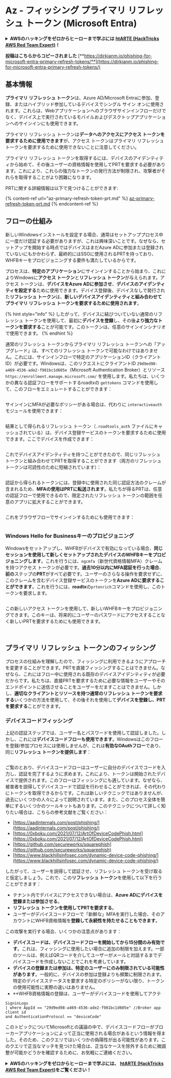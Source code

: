 # Az - フィッシング プライマリ リフレッシュ トークン (Microsoft Entra)

<details>

<summary><strong>AWSのハッキングをゼロからヒーローまで学ぶには</strong> <a href="https://training.hacktricks.xyz/courses/arte"><strong>htARTE (HackTricks AWS Red Team Expert)</strong></a><strong>！</strong></summary>

HackTricksをサポートする他の方法:

* **HackTricksにあなたの会社を広告したい**、または**HackTricksをPDFでダウンロードしたい**場合は、[**サブスクリプションプラン**](https://github.com/sponsors/carlospolop)をチェックしてください！
* [**公式PEASS & HackTricksグッズ**](https://peass.creator-spring.com)を入手する
* [**The PEASS Family**](https://opensea.io/collection/the-peass-family)を発見し、独占的な[**NFT**](https://opensea.io/collection/the-peass-family)のコレクションを見る
* 💬 [**Discordグループ**](https://discord.gg/hRep4RUj7f)に**参加する**か、[**テレグラムグループ**](https://t.me/peass)に参加するか、**Twitter** 🐦 [**@carlospolopm**](https://twitter.com/carlospolopm)を**フォロー**してください。
* [**HackTricks**](https://github.com/carlospolop/hacktricks)と[**HackTricks Cloud**](https://github.com/carlospolop/hacktricks-cloud)のgithubリポジトリにPRを提出して、あなたのハッキングのコツを共有してください。

</details>

**投稿はこちらからコピーされました** [**https://dirkjanm.io/phishing-for-microsoft-entra-primary-refresh-tokens/**](https://dirkjanm.io/phishing-for-microsoft-entra-primary-refresh-tokens/)

## 基本情報

**プライマリ リフレッシュ トークン**は、Azure AD/Microsoft Entraに参加、登録、またはハイブリッド参加しているデバイスでシングル サイン オンに使用されます。これらは、Webアプリケーションへのブラウザサインインフローだけでなく、デバイス上で実行されているモバイルおよびデスクトップアプリケーションへのサインインにも使用できます。

プライマリ リフレッシュ トークンは**データへのアクセスにアクセス トークンを要求するために使用できます**が、アクセス トークンはプライマリ リフレッシュ トークンを要求するために使用できないことに注意してください。

プライマリ リフレッシュ トークンを取得するには、デバイスのアイデンティティから始めて、その後ユーザーの資格情報を使用してPRTを要求する必要があります。これにより、これらの強力なトークンの発行方法が制限され、攻撃者がそれらを取得することがより困難になります。

PRTに関する詳細情報は以下で見つけることができます:

{% content-ref url="az-primary-refresh-token-prt.md" %}
[az-primary-refresh-token-prt.md](az-primary-refresh-token-prt.md)
{% endcontent-ref %}

## フローの仕組み

新しいWindowsインストールを設定する場合、通常はセットアッププロセス中に一度だけ認証する必要がありますが、これは興味深いことです。なぜなら、セットアップを開始する時点ではデバイスはまだAzure ADに参加または登録されていないにもかかわらず、最終的にはSSOに使用されるPRTを持っており、WHFBキーをプロビジョニングする要件も満たしているからです。

プロセスは、**特定のアプリケーション**にサインインすることから始まり、これによりWindowsに**アクセス トークン**と**リフレッシュ トークン**が与えられます。アクセス トークンは、**デバイスをAzure ADに参加させ**、**デバイスのアイデンティティを設定する**ために使用できます。デバイス登録後、デバイスなしで発行された**リフレッシュ トークン**は、**新しいデバイスアイデンティティと組み合わせてプライマリ リフレッシュ トークンを要求するために使用されます**。

{% hint style="info" %}
したがって、デバイスに結びついていない通常のリフレッシュ トークンを使用して、最初に**デバイスを登録**し、その後**より強力なトークンを要求する**ことが可能です。このトークンは、任意のサインインシナリオで使用できます。
{% endhint %}

通常のリフレッシュ トークンからプライマリ リフレッシュ トークンへの「アップグレード」は、すべてのリフレッシュ トークンで可能なわけではありません。これには、サインインフローで特定のアプリケーションID（クライアントID）が必要です。Windowsは、このリクエストにクライアントID `29d9ed98-a469-4536-ade2-f981bc1d605e`（Microsoft Authentication Broker）とリソース `https://enrollment.manage.microsoft.com/` を使用します。私たちは、いくつかの異なる認証フローをサポートするroadtxの `gettokens` コマンドを使用して、このフローをエミュレートすることができます：

<figure><img src="../../../.gitbook/assets/image (5) (1).png" alt=""><figcaption></figcaption></figure>

サインインにMFAが必要なポリシーがある場合は、代わりに `interactiveauth` モジュールを使用できます：

<figure><img src="../../../.gitbook/assets/image (1) (1) (1) (1).png" alt=""><figcaption></figcaption></figure>

結果として得られるリフレッシュ トークン（`.roadtools_auth` ファイルにキャッシュされている）は、デバイス登録サービスのトークンを要求するために使用できます。ここでデバイスを作成できます：

<figure><img src="../../../.gitbook/assets/image (2) (1) (1) (1).png" alt=""><figcaption></figcaption></figure>

これでデバイスアイデンティティを持つことができたので、同じリフレッシュ トークンと組み合わせてPRTを取得することができます（両方のリフレッシュ トークンは可読性のために短縮されています）：

<figure><img src="../../../.gitbook/assets/image (3) (1) (1) (1).png" alt=""><figcaption></figcaption></figure>

認証から得られるトークンには、登録中に使用された同じ認証方法のクレームが含まれるため、**MFAの使用はPRTに転送されます**。私たちが得るPRTは、任意の認証フローで使用できるので、限定されたリフレッシュ トークンの範囲を任意のアプリに拡大することができます。

<figure><img src="../../../.gitbook/assets/image (4) (1) (1) (1).png" alt=""><figcaption></figcaption></figure>

これをブラウザフローでサインインするためにも使用できます：

<figure><img src="../../../.gitbook/assets/image (5) (1) (1).png" alt=""><figcaption></figcaption></figure>

### Windows Hello for Businessキーのプロビジョニング <a href="#provisioning-windows-hello-for-business-keys" id="provisioning-windows-hello-for-business-keys"></a>

Windowsをセットアップし、WHFBがデバイスで有効になっている場合、**同じセッションを使用して新しくセットアップされたデバイスのWHFBキーをプロビジョニングします**。これを行うには、`ngcmfa`（新世代資格情報MFA）クレームを持つアクセス トークンが必要です。**過去10分以内にMFA認証を行った場合**、**前の**ステップの**PRT**がすべて必要です。ユーザーのさらなる操作を要求せずに、このクレームを含むデバイス登録サービスのトークンを**Azure ADに要求することができます**。これを行うには、**roadtx**の`prtenrich`コマンドを使用し、このトークンを要求します。

<figure><img src="../../../.gitbook/assets/image (6) (1).png" alt=""><figcaption></figcaption></figure>

この新しいアクセス トークンを使用して、新しいWHFBキーをプロビジョニングできます。このキーは、将来的にユーザーのパスワードにアクセスすることなく新しいPRTを要求するためにも使用できます。

<figure><img src="../../../.gitbook/assets/image (7) (1).png" alt=""><figcaption></figcaption></figure>

<figure><img src="../../../.gitbook/assets/image (8) (1).png" alt=""><figcaption></figcaption></figure>

## プライマリ リフレッシュ トークンのフィッシング <a href="#phishing-for-primary-refresh-tokens" id="phishing-for-primary-refresh-tokens"></a>

プロセスの仕組みを理解したので、フィッシングに利用できるようにアプローチを変更することができます。PRTを直接フィッシングすることはできません。なぜなら、これにはフロー中に使用される既存のデバイスアイデンティティが必要だからです。私たちは、直接PRTを要求するために必要な情報をユーザーやそのエンドポイントに送信させることをユーザーをだますことはできません。しかし、**適切なクライアントとリソースを持つ通常のリフレッシュ トークンを要求する**いくつかの方法を使用して、その後それを使用して**デバイスを登録し、PRTを要求する**ことができます。

### デバイスコードフィッシング <a href="#device-code-phishing" id="device-code-phishing"></a>

上記の認証ステップでは、ユーザー名とパスワードを使用して認証しました。しかし、これには**デバイスコードフローも使用できます**。Windowsはこのフローを登録/参加プロセスには使用しませんが、これは**有効なOAuthフロー**であり、同じ**リフレッシュ トークンを提供します**：

<figure><img src="../../../.gitbook/assets/image (9) (1).png" alt=""><figcaption></figcaption></figure>

ご覧のとおり、デバイスコードフローはユーザーに自分のデバイスでコードを入力し、認証を完了するように求めます。これにより、トークンは開始されたデバイスで提供されます。このフローはフィッシングにも適しています。なぜなら、被害者を説得してデバイスコードで認証を行わせることができれば、その代わりにトークンを取得できるからです。これは新しいテクニックではありませんが、過去にいくつかの人々によって説明されています。また、このプロセス全体を簡単にするいくつかのツールキットもあります。このテクニックについて詳しく知りたい場合は、こちらの参考文献をご覧ください：

* [https://aadinternals.com/post/phishing/](https://aadinternals.com/post/phishing/)
* [https://0xboku.com/2021/07/12/ArtOfDeviceCodePhish.html](https://0xboku.com/2021/07/12/ArtOfDeviceCodePhish.html)
* [https://github.com/secureworks/squarephish](https://github.com/secureworks/squarephish)
* [https://www.blackhillsinfosec.com/dynamic-device-code-phishing/](https://www.blackhillsinfosec.com/dynamic-device-code-phishing/)

したがって、ユーザーを説得して認証させ、リフレッシュ トークンを受け取ると仮定しましょう。これで、この**リフレッシュ トークン**を使用して以下を行うことができます：

* テナント内でデバイスにアクセスできない場合は、**Azure ADにデバイスを登録または参加させる**。
* **リフレッシュ トークンを使用してPRTを要求する**。
* ユーザーがデバイスコードフローで「新鮮な」MFAを実行した場合、そのアカウントにWHFB資格情報を**登録して永続性を持たせることもできます**。

この攻撃を実行する場合、いくつかの注意点があります：

* **デバイスコードは、デバイスコードフローを開始してから15分間のみ有効です**。これは、フィッシングに使用したい場合に追加の制限を加えます。一部のツールは、例えばQRコードを介してユーザーがメールと対話するまでデバイスコードを作成しないことでこれを考慮しています。
* **デバイスの登録または参加は、特定のユーザーにのみ制限されている可能性があります**。一般的に、デバイスの参加は登録よりも頻繁に制限されます。特定のデバイスステータスを要求する特定のポリシーがない限り、トークンの使用可能性に実際の違いはありません。
* **WHFB資格情報の登録は、ユーザーがデバイスコードを使用してアクテ
```
SigninLogs
| where AppId == "29d9ed98-a469-4536-ade2-f981bc1d605e" //Broker app client id
and AuthenticationProtocol == "deviceCode"
```
このトピックについてMicrosoftとの議論の中で、デバイスコードフローがブローカーアプリケーションによって正当に使用される場合があるという情報を得ました。そのため、このクエリではいくつかの偽陽性が出る可能性があります。このクエリで正当なマッチを見つけた場合は、正当なケースを除外するために微調整が可能かどうかを確認するために、お気軽にご連絡ください。

<details>

<summary><strong>AWSのハッキングをゼロからヒーローまで学ぶには、</strong> <a href="https://training.hacktricks.xyz/courses/arte"><strong>htARTE (HackTricks AWS Red Team Expert)</strong></a><strong>をご覧ください！</strong></summary>

HackTricksをサポートする他の方法：

* **HackTricksにあなたの会社を広告したい**、または**HackTricksをPDFでダウンロードしたい**場合は、[**サブスクリプションプラン**](https://github.com/sponsors/carlospolop)をチェックしてください！
* [**公式のPEASS & HackTricksグッズ**](https://peass.creator-spring.com)を入手してください。
* [**The PEASS Family**](https://opensea.io/collection/the-peass-family)を発見し、独占的な[**NFTs**](https://opensea.io/collection/the-peass-family)のコレクションをご覧ください。
* 💬 [**Discordグループ**](https://discord.gg/hRep4RUj7f)や[**テレグラムグループ**](https://t.me/peass)に**参加するか**、**Twitter** 🐦 [**@carlospolopm**](https://twitter.com/carlospolopm)で**フォローしてください。**
* [**HackTricks**](https://github.com/carlospolop/hacktricks)および[**HackTricks Cloud**](https://github.com/carlospolop/hacktricks-cloud)のgithubリポジトリにPRを提出して、あなたのハッキングのコツを**共有してください。**

</details>
